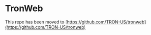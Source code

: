 # TronWeb

This repo has been moved to [https://github.com/TRON-US/tronweb](https://github.com/TRON-US/tronweb)

